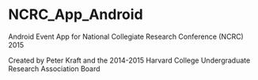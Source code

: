 NCRC_App_Android
================

Android Event App for National Collegiate Research Conference (NCRC) 2015

Created by Peter Kraft and the 2014-2015 Harvard College Undergraduate Research Association Board